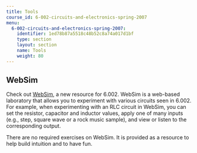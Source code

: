 ```yaml
---
title: Tools
course_id: 6-002-circuits-and-electronics-spring-2007
menu:
  6-002-circuits-and-electronics-spring-2007:
    identifier: 1ed78b87a5518c48b52c8a74a017d1bf
    type: section
    layout: section
    name: Tools
    weight: 80
---
```

WebSim
------

Check out [WebSim](http://euryale.csail.mit.edu/websim), a new resource for 6.002. WebSim is a web-based laboratory that allows you to experiment with various circuits seen in 6.002. For example, when experimenting with an RLC circuit in WebSim, you can set the resistor, capacitor and inductor values, apply one of many inputs (e.g., step, square wave or a rock music sample), and view or listen to the corresponding output.

There are no required exercises on WebSim. It is provided as a resource to help build intuition and to have fun.